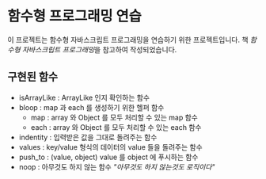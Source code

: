 # 함수형 프로그래밍 연습

이 프로젝트는 함수형 자바스크립트 프로그래밍을 연습하기 위한 프로젝트입니다. 책 *함수형 자바스크립트 프로그래밍*을 참고하여 작성되었습니다.

## 구현된 함수

- isArrayLike : ArrayLike 인지 확인하는 함수
- bloop : map 과 each 를 생성하기 위한 헬퍼 함수
  - map : array 와 Object 를 모두 처리할 수 있는 map 함수
  - each : array 와 Object 를 모두 처리할 수 있는 each 함수
- indentity : 입력받은 값을 그대로 돌려주는 함수
- values : key/value 형식의 데이터의 value 들을 돌려주는 함수
- push_to : (value, object) value 를 object 에 푸시하는 함수
- noop : 아무것도 하지 않는 함수 _"아무것도 하지 않는것도 로직이다"_
